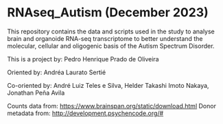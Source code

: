 # RNAseq_Autism (December 2023)

This repository contains the data and scripts used in the study to analyse brain and organoide RNA-seq transcriptome to better understand the molecular, cellular and oligogenic basis of the Autism Spectrum Disorder.

This is a project by: Pedro Henrique Prado de Oliveira

Oriented by: Andréa Laurato Sertié

Co-oriented by: André Luiz Teles e Silva, Helder Takashi Imoto Nakaya, Jonathan Peña Avila


Counts data from: https://www.brainspan.org/static/download.html
Donor metadata from: http://development.psychencode.org/#
